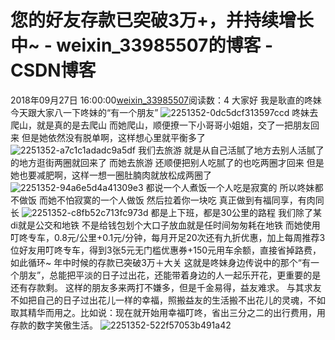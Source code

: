 # 您的好友存款已突破3万+，并持续增长中~ - weixin_33985507的博客 - CSDN博客
2018年09月27日 16:00:00[weixin_33985507](https://me.csdn.net/weixin_33985507)阅读数：4
大家好
我是耿直的咚妹
今天跟大家八一下咚妹的“有一个朋友”
![2251352-0dc5dcf313597ccd](https://upload-images.jianshu.io/upload_images/2251352-0dc5dcf313597ccd)
咚妹去爬山，就是真的是去爬山
而她爬山，顺便撩一下小哥哥小姐姐，交了一把朋友回来
但是她依然没有脱单啊，这样想心里就平衡多了
![2251352-a7c1c1adadc9a5df](https://upload-images.jianshu.io/upload_images/2251352-a7c1c1adadc9a5df)
我们去旅游
就是从自己活腻了地方去别人活腻了的地方逛街两圈就回来了
而她去旅游
还顺便把别人吃腻了的也吃两圈才回来
但是她也要减肥啊，这样一想一圈肚腩肉就放松成两圈了
![2251352-94a6e5d4a41309e3](https://upload-images.jianshu.io/upload_images/2251352-94a6e5d4a41309e3)
都说一个人煮饭一个人吃是寂寞的
所以咚妹都不做饭
而她不怕寂寞的一个人做饭
然后拉着你一块吃
真正做到有福同享，有肉同长
![2251352-c8fb52c713fc973d](https://upload-images.jianshu.io/upload_images/2251352-c8fb52c713fc973d)
都是上下班，都是30公里的路程
我们除了某di就是公交和地铁
不是给钱包划个大口子放血就是任时间匆匆耗在地铁
而她使用叮咚专车，0.8元/公里+0.1元/分钟，每月开足20次还有九折优惠，加上每周推荐3位好友用叮咚专车，得到3张5元无门槛优惠券+150元用车余额，直接省掉路费，如此循环~
年中时候的存款已突破3万＋大关
这就是咚妹身边传说中的那个“有一个朋友”，总能把平淡的日子过出花，还能带着身边的人一起乐开花，更重要的是还有存款剩。
这样的朋友多来两打不嫌多，但是千金易得，益友难求。
与其求友不如把自己的日子过出花儿一样的幸福，照搬益友的生活搬不出花儿的灵魂，不如取其精华而用之。比如说：现在就开始用幸福叮咚，省出三分之二的出行费用，用存款的数字笑傲生活。
![2251352-522f57053b491a42](https://upload-images.jianshu.io/upload_images/2251352-522f57053b491a42)
